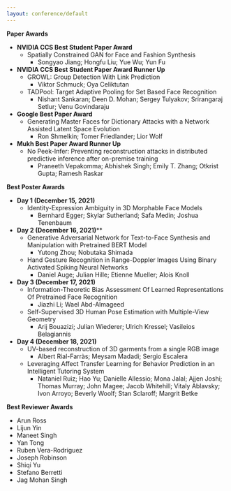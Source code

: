 ```yaml
---
layout: conference/default
---
```


**Paper Awards**

- **NVIDIA CCS Best Student Paper Award**
  - Spatially Constrained GAN for Face and Fashion Synthesis
    - Songyao Jiang; Hongfu Liu; Yue Wu; Yun Fu
- **NVIDIA CCS Best Student Paper Award Runner Up**
  - GROWL: Group Detection With Link Prediction
    - Viktor Schmuck; Oya Celiktutan
  - TADPool: Target Adaptive Pooling for Set Based Face Recognition
    - Nishant Sankaran; Deen D. Mohan; Sergey Tulyakov; Srirangaraj Setlur; Venu Govindaraju
- **Google Best Paper Award**
  - Generating Master Faces for Dictionary Attacks with a Network Assisted Latent Space Evolution
    - Ron Shmelkin; Tomer Friedlander; Lior Wolf
- **Mukh Best Paper Award Runner Up**
  - No Peek-Infer: Preventing reconstruction attacks in distributed predictive inference after on-premise training
    - Praneeth Vepakomma; Abhishek Singh; Emily T. Zhang; Otkrist Gupta; Ramesh Raskar

**Best Poster Awards**

- **Day 1 (December 15, 2021)**
  - Identity-Expression Ambiguity in 3D Morphable Face Models
    - Bernhard Egger; Skylar Sutherland; Safa Medin; Joshua Tenenbaum
- **Day 2 (December 16, 2021)****
  - Generative Adversarial Network for Text-to-Face Synthesis and Manipulation with Pretrained BERT Model
    - Yutong Zhou; Nobutaka Shimada
  - Hand Gesture Recognition in Range-Doppler Images Using Binary Activated Spiking Neural Networks
    - Daniel Auge; Julian Hille; Etienne Mueller; Alois Knoll
- **Day 3 (December 17, 2021)**
  - Information-Theoretic Bias Assessment Of Learned Representations Of Pretrained Face Recognition
    - Jiazhi Li; Wael Abd-Almageed
  - Self-Supervised 3D Human Pose Estimation with Multiple-View Geometry
    - Arij Bouazizi; Julian Wiederer; Ulrich Kressel; Vasileios Belagiannis
- **Day 4 (December 18, 2021)**
  - UV-based reconstruction of 3D garments from a single RGB image
    - Albert Rial-Farràs; Meysam Madadi; Sergio Escalera
  - Leveraging Affect Transfer Learning for Behavior Prediction in an Intelligent Tutoring System
    - Nataniel Ruiz; Hao Yu; Danielle Allessio; Mona Jalal; Ajjen Joshi; Thomas Murray; John Magee; Jacob Whitehill; Vitaly Ablavsky; Ivon Arroyo; Beverly Woolf; Stan Sclaroff; Margrit Betke

**Best Reviewer Awards**

- Arun Ross
- Lijun Yin
- Maneet Singh
- Yan Tong
- Ruben Vera-Rodriguez
- Joseph Robinson
- Shiqi Yu
- Stefano Berretti
- Jag Mohan Singh